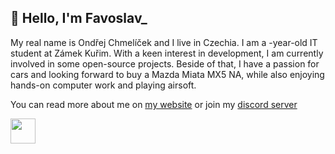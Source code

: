 ## 👋 Hello, I'm Favoslav_

My real name is Ondřej Chmelíček and I live in Czechia. I am a -year-old IT student at Zámek Kuřim. With a keen interest in development, I am currently involved in some open-source projects. Beside of that, I have a passion for cars and looking forward to buy a Mazda Miata MX5 NA, while also enjoying hands-on computer work and playing airsoft.

You can read more about me on [my website](https://www.favoslav.cz/about/) or join my [discord server](https://dsc.favoslav.cz)

<a href="https://ko-fi.com/Y8Y7MIGB1"><img src="https://storage.ko-fi.com/cdn/kofi3.png?v=3" height="40" ></a>
